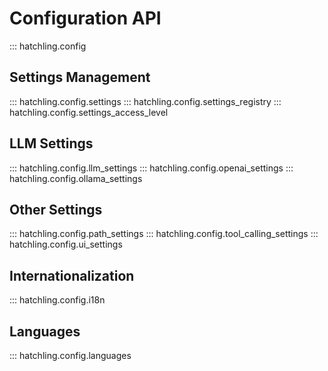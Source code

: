 # Configuration API

::: hatchling.config

## Settings Management

::: hatchling.config.settings
::: hatchling.config.settings_registry
::: hatchling.config.settings_access_level

## LLM Settings

::: hatchling.config.llm_settings
::: hatchling.config.openai_settings
::: hatchling.config.ollama_settings

## Other Settings

::: hatchling.config.path_settings
::: hatchling.config.tool_calling_settings
::: hatchling.config.ui_settings

## Internationalization

::: hatchling.config.i18n

## Languages

::: hatchling.config.languages
